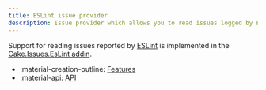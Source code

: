 ```yaml
---
title: ESLint issue provider
description: Issue provider which allows you to read issues logged by ESLint.
---
```


Support for reading issues reported by [ESLint](https://eslint.org/)
is implemented in the [Cake.Issues.EsLint addin](https://cakebuild.net/extensions/cake-issues-eslint/).

<div class="grid cards" markdown>

- :material-creation-outline: [Features](features.md)
- :material-api: [API](https://cakebuild.net/extensions/cake-issues-eslint)

</div>
